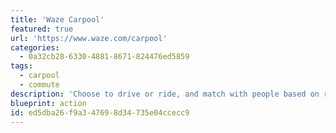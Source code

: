 ```yaml
---
title: 'Waze Carpool'
featured: true
url: 'https://www.waze.com/carpool'
categories:
  - 0a32cb28-6330-4881-8671-824476ed5859
tags:
  - carpool
  - commute
description: 'Choose to drive or ride, and match with people based on route and time of day.'
blueprint: action
id: ed5dba26-f9a3-4769-8d34-735e04ccecc9
---
```


